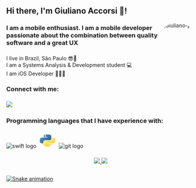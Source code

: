 ## Hi there, I'm Giuliano Accorsi 👋!
</div>
<img align="right" alt="Giuliano-pic" height="150" style="border-radius:50px;" src="https://avatars.githubusercontent.com/u/45433850?v=4">
<h3 align="left">I am a mobile enthusiast. I am a mobile developer passionate about the combination between quality software and a great UX</h3>

###
<p align="left">I live in Brazil, São Paulo 😎🌅<br>I am a Systems Analysis & Development student 💻<br>I am iOS Developer 👨🏻‍💻</p>

###
<p align="left"></p>

###
<h3 align="left">Connect with me:</h3>

###
<div align="left">
  <a href="https://www.linkedin.com/in/giulianoaccorsi" target="_blank"><img src="https://img.shields.io/badge/-LinkedIn-%230077B5?style=for-the-badge&logo=linkedin&logoColor=white" target="_blank"></a> 
  </a>
</div>

###
<h3 align="left">Programming languages ​​that I have experience with:</h3>

###
<div align="left">
  <img src="https://cdn.jsdelivr.net/gh/devicons/devicon/icons/swift/swift-original.svg" height="40" width="52" alt="swift logo"  />
  <img src="https://raw.githubusercontent.com/devicons/devicon/master/icons/python/python-original.svg" height="40" width="52" alt="python logo"  />
  <img src="https://cdn.jsdelivr.net/gh/devicons/devicon/icons/git/git-original.svg" height="40" width="52" alt="git logo"  />
</div>

###

<div align="center">
  <a href="https://github.com/giulianoaccorsi">
  <img height="180em" src="https://github-readme-stats.vercel.app/api?username=giulianoaccorsi&show_icons=true&theme=dracula&include_all_commits=true&count_private=true"/>
  <img height="180em" src="https://github-readme-stats.vercel.app/api/top-langs/?username=giulianoaccorsi&layout=compact&langs_count=7&theme=dracula"/>
</div>
  
  ##
  
![Snake animation](https://github.com/giulianoaccorsi/giulianoaccorsi/blob/output/github-contribution-grid-snake.svg)
 
</div>
